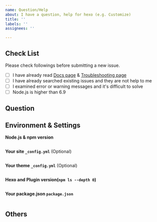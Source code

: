 ```yaml
---
name: Question/Help
about: I have a question, help for hexo (e.g. Customize)
title: ''
labels: ''
assignees: ''

---
```


<!-- NOTE:

If you find that markdown files are not rendered as expected, please go to https://marked.js.org/demo/ to see if it can be reproduced there. If it can be reproduced, please file a bug to https://github.com/markedjs/marked.

If you want help on your bug, please also send us the git repository (GitHub, GitLab, Bitbucket etc...) where your hexo code is stored. It would greatly help. If you prefer not to have your hexo code out in public, please upload to a private GitHub repository and grant read-only access to hexojs/core

-->

## Check List

Please check followings before submitting a new issue.

- [ ] I have already read [Docs page](https://hexo.io/docs/) & [Troubleshooting page](https://hexo.io/docs/troubleshooting)
- [ ] I have already searched existing issues and they are not help to me
- [ ] I examined error or warning messages and it's difficult to solve
- [ ] Node.js is higher than 6.9

## Question

<!-- Question description -->

## Environment & Settings

**Node.js & npm version**

```
```

**Your site `_config.yml`** (Optional)

```
```

**Your theme `_config.yml`** (Optional)

```
```

**Hexo and Plugin version(`npm ls --depth 0`)**

```
```

**Your package.json `package.json`**

```
```

## Others

<!-- If you have other information. Please write here. -->
